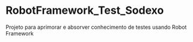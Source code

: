 # RobotFramework_Test_Sodexo
Projeto para aprimorar e absorver conhecimento de testes usando Robot Framework
